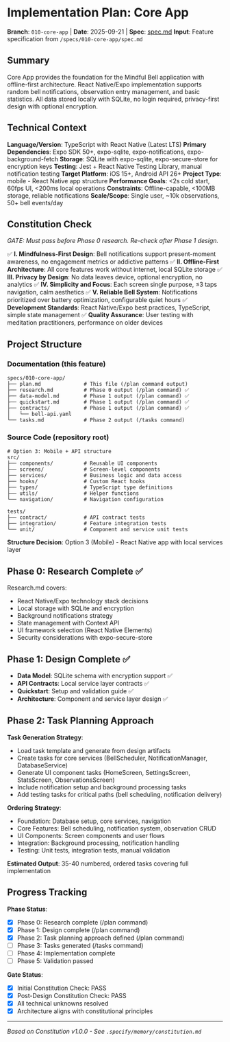 # Implementation Plan: Core App

**Branch**: `010-core-app` | **Date**: 2025-09-21 | **Spec**: [spec.md](./spec.md)
**Input**: Feature specification from `/specs/010-core-app/spec.md`

## Summary
Core App provides the foundation for the Mindful Bell application with offline-first architecture. React Native/Expo implementation supports random bell notifications, observation entry management, and basic statistics. All data stored locally with SQLite, no login required, privacy-first design with optional encryption.

## Technical Context
**Language/Version**: TypeScript with React Native (Latest LTS)
**Primary Dependencies**: Expo SDK 50+, expo-sqlite, expo-notifications, expo-background-fetch
**Storage**: SQLite with expo-sqlite, expo-secure-store for encryption keys
**Testing**: Jest + React Native Testing Library, manual notification testing
**Target Platform**: iOS 15+, Android API 26+
**Project Type**: mobile - React Native app structure
**Performance Goals**: <2s cold start, 60fps UI, <200ms local operations
**Constraints**: Offline-capable, <100MB storage, reliable notifications
**Scale/Scope**: Single user, ~10k observations, 50+ bell events/day

## Constitution Check
*GATE: Must pass before Phase 0 research. Re-check after Phase 1 design.*

✅ **I. Mindfulness-First Design**: Bell notifications support present-moment awareness, no engagement metrics or addictive patterns
✅ **II. Offline-First Architecture**: All core features work without internet, local SQLite storage
✅ **III. Privacy by Design**: No data leaves device, optional encryption, no analytics
✅ **IV. Simplicity and Focus**: Each screen single purpose, ≤3 taps navigation, calm aesthetics
✅ **V. Reliable Bell System**: Notifications prioritized over battery optimization, configurable quiet hours
✅ **Development Standards**: React Native/Expo best practices, TypeScript, simple state management
✅ **Quality Assurance**: User testing with meditation practitioners, performance on older devices

## Project Structure

### Documentation (this feature)
```
specs/010-core-app/
├── plan.md              # This file (/plan command output)
├── research.md          # Phase 0 output (/plan command) ✅
├── data-model.md        # Phase 1 output (/plan command) ✅
├── quickstart.md        # Phase 1 output (/plan command) ✅
├── contracts/           # Phase 1 output (/plan command) ✅
│   └── bell-api.yaml
└── tasks.md             # Phase 2 output (/tasks command)
```

### Source Code (repository root)
```
# Option 3: Mobile + API structure
src/
├── components/          # Reusable UI components
├── screens/             # Screen-level components
├── services/            # Business logic and data access
├── hooks/               # Custom React hooks
├── types/               # TypeScript type definitions
├── utils/               # Helper functions
└── navigation/          # Navigation configuration

tests/
├── contract/            # API contract tests
├── integration/         # Feature integration tests
└── unit/                # Component and service unit tests
```

**Structure Decision**: Option 3 (Mobile) - React Native app with local services layer

## Phase 0: Research Complete ✅
Research.md covers:
- React Native/Expo technology stack decisions
- Local storage with SQLite and encryption
- Background notifications strategy
- State management with Context API
- UI framework selection (React Native Elements)
- Security considerations with expo-secure-store

## Phase 1: Design Complete ✅
- **Data Model**: SQLite schema with encryption support ✅
- **API Contracts**: Local service layer contracts ✅
- **Quickstart**: Setup and validation guide ✅
- **Architecture**: Component and service layer design ✅

## Phase 2: Task Planning Approach

**Task Generation Strategy**:
- Load task template and generate from design artifacts
- Create tasks for core services (BellScheduler, NotificationManager, DatabaseService)
- Generate UI component tasks (HomeScreen, SettingsScreen, StatsScreen, ObservationsScreen)
- Include notification setup and background processing tasks
- Add testing tasks for critical paths (bell scheduling, notification delivery)

**Ordering Strategy**:
- Foundation: Database setup, core services, navigation
- Core Features: Bell scheduling, notification system, observation CRUD
- UI Components: Screen components and user flows
- Integration: Background processing, notification handling
- Testing: Unit tests, integration tests, manual validation

**Estimated Output**: 35-40 numbered, ordered tasks covering full implementation

## Progress Tracking

**Phase Status**:
- [x] Phase 0: Research complete (/plan command)
- [x] Phase 1: Design complete (/plan command)
- [x] Phase 2: Task planning approach defined (/plan command)
- [ ] Phase 3: Tasks generated (/tasks command)
- [ ] Phase 4: Implementation complete
- [ ] Phase 5: Validation passed

**Gate Status**:
- [x] Initial Constitution Check: PASS
- [x] Post-Design Constitution Check: PASS
- [x] All technical unknowns resolved
- [x] Architecture aligns with constitutional principles

---
*Based on Constitution v1.0.0 - See `.specify/memory/constitution.md`*
